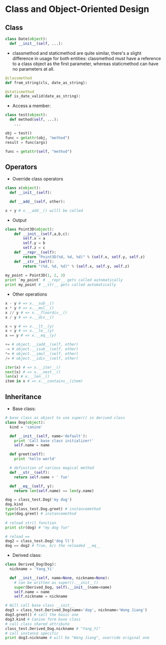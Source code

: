 # Class and Object-Oriented Design

## Class
```python
class Date(object):
  def __init__(self, ...):
```
- classmethod and staticmethod are quite similar, there's a slight difference in usage for both entities: classmethod must have a reference to a class object as the first parameter, whereas staticmethod can have no parameters at all.
```python
@classmethod
def from_string(cls, date_as_string):

@staticmethod
def is_date_valid(date_as_string):
```
- Access a member:
```python
class test(object):
  def method(self, ...):
    ...

obj = test()
func = getattr(obj, "method")
result = func(args)

func = getattr(self, "method")
```

## Operators
- Override class operators
```python
class x(object):
  def __init__(self):

  def __add__(self, other):

x + y # x.__add__() willl be called
```
- Output
```python
class Point3D(object):
    def __init__(self,a,b,c):
        self.x = a
        self.y = b
        self.z = c
    def __repr__(self):
        return "Point3D(%d, %d, %d)" % (self.x, self.y, self.z)
    def __str__(self):
        return "(%d, %d, %d)" % (self.x, self.y, self.z)
        
my_point = Point3D(1, 2, 3)
print `my_point` # __repr__ gets called automatically
print my_point # __str__ gets called automatically
```
- Other operations
```python
x - y # => x.__sub__()
x * y # => x.__mul__()
x // y # => x.__floordiv__()
x / y # => x.__div__()

x < y # => x.__lt__(y)
x < y # => x.__le__(y)
x == y # => x.__eq__(y)

+= # object.__iadd__(self, other)
-= # object.__isub__(self, other)
*= # object.__imul__(self, other)
/= # object.__idiv__(self, other)

iter(x) # => x.__iter__()
next(x) # => x.__next__()
len(x) # x.__len__()
item in x # => x.__contains__(item)
```


## Inheritance
- Base class:
```python
# base class as object to use super() in derived class
class Dog(object):
  kind = 'canine'

  def __init__(self, name='default'):
    print 'Call base class initializer!'
    self.name = name

  def greet(self):
    print 'hello world'

  # definition of various magical method
  def __str__(self):
    return self.name + ' fun'

  def __eq__(self, y):
    return len(self.name) == len(y.name)

dog = class_test.Dog('my dog')
dog.kind
type(class_test.Dog.greet) # instancemethod
type(dog.greet) # instancemethod
 
# reload str() function
print str(dog) # "my dog fun"

# reload == 
dog2 = class_test.Dog('dog ll')
dog == dog2 # True, b/c the reloaded __eq__
```
- Derived class:
```python
class Derived_Dog(Dog):
  nickname = 'Yang_Yi'

  def __init__(self, name=None, nickname=None):
  	# can be written as super().__init__()
    super(Derived_Dog, self).__init__(name=name)
    self.name = name
    self.nickname = nickname

# Will call base class __init__
dog3 = class_test.Derived_Dog(name='dog', nickname='Wang Jiang')
dog3.greet() # call the basic one
dog3.kind # Canine form base class
# call class shared attribute
class_test.Derived_Dog.nickname # "Yang_Yi"
# call instance specific
print dog3.nickname # will be "Wang Jiang", override original one
```